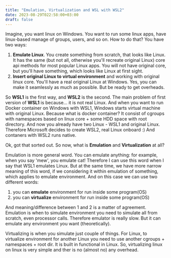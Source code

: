```yaml
---
title: "Emulation, Virtualization and WSL with WSL2"
date: 2023-08-29T022:58:00+03:00
draft: false
---
```

Imagine, you want linux on Windows. You want to run some linux apps, have linux-based manage of groups, users, and so on. How to do that? You have two ways:
1. **Emulate Linux**. You create something from scratch, that looks like Linux. It has the same (but not all, otherwise you'll recreate original Linux) core api methods for most popular Linux apps. You will not have original core, but you'll have something, which looks like Linux at first sight.
2. **Insert original Linux to virtual environment** and working with original linux core. You'll have a real original Linux at Windows. Yes, you can make it seamlessly as much as possible. But be ready to get overheads.

So **WSL1** is the first way, and **WSL2** is the second. The main problem of first version of **WSL1** is because... it is not real Linux. And when you want to run Docker container on Windows with WSL1, Windows starts virtual machine with original Linux. Because what is docker container? It consist of cgroups with namespaces based on linux core + some HDD space with root directory. And now you already have two Linux - WSL1 and original Linux. Therefore Microsoft decides to create WSL2, real Linux onboard :) And contaners with WSL2 runs native.

Ok, got that sorted out. So now,  what is **Emulation** and **Virtualization** at all?

Emulation is more general word. You can emulate anything: for example, when you say 'mew', you emulate cat! Therefore I can use this word when I say that WSL1 emulates Linux. But at the same time, we have more narrow meaning of this word, if we considering it within emulation of something, which applies to emulate environment. And on this case we can use two different words:
1. you can **emulate** environment for run inside some program(OS)
2. you can **virtualize** environment for run inside some program(OS)

And meaning/difference between 1 and 2 is a matter of agreement. Emulation is when to simulate environment you need to simulate all from scratch, even processor calls. Therefore emulator is really slow. But it can emulate any environment you want (theoretically).

Virtualizing is when you simulate just couple of things. For Linux, to virtualize environment for another Linux you need to use another cgroups + namespaces + root dir. It is built in functional in Linux. So, virtualizing linux on linux is very simple and ther is no (almost no) any overhead.